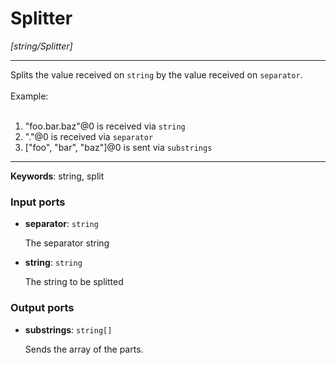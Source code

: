 # Splitter

_[string/Splitter]_

---

Splits the  value received on `string` by the value received on `separator`.<br>
<br>
Example:<br>
<br>
1. "foo.bar.baz"@0 is received via `string`<br>
2. "."@0 is received via `separator`<br>
3. ["foo", "bar", "baz"]@0 is sent via `substrings`<br>

---

__Keywords__: string, split

### Input ports

* __separator__: ` string `


    The separator string<br>


* __string__: ` string `


    The string to be splitted<br>

### Output ports

* __substrings__: ` string[] `


    Sends the array of the parts.<br>

